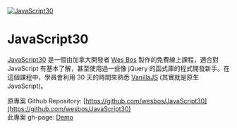 [![JavaScript30](https://javascript30.com/images/JS3-social-share.png "JavaScript30")](https://javascript30.com/)

# JavaScript30

[JavaScript30](https://javascript30.com/) 是一個由加拿大開發者 [Wes Bos](https://twitter.com/wesbos) 製作的免費線上課程，適合對 JavaScript 有基本了解，甚至使用過一些像 jQuery 的函式庫的程式開發新手。在這個課程中，學員會利用 30 天的時間來熟悉 [VanillaJS](http://vanilla-js.com/) (其實就是原生 JavaScript)。

原專案 Github Repository: [https://github.com/wesbos/JavaScript30](https://github.com/wesbos/JavaScript30)
<br />
此專案 gh-page: [Demo](https://dandelion64.github.io/JavaScript30-dandelion)
